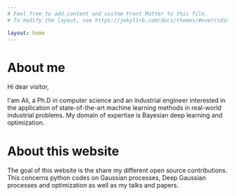 ```yaml
---
# Feel free to add content and custom Front Matter to this file.
# To modify the layout, see https://jekyllrb.com/docs/themes/#overriding-theme-defaults

layout: home
---
```


# About me
Hi dear visitor,

I'am Ali, a Ph.D in computer science and an industrial engineer interested in the application of state-of-the-art machine learning methods in real-world industrial problems. My domain of expertise is Bayesian deep learning and optimization. 

# About this website

The goal of this website is the share my different open source contributions. This concerns python codes on Gaussian processes, Deep Gaussian processes and optimization as well as my talks and papers.



